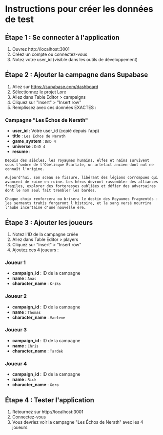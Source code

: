 # Instructions pour créer les données de test

## Étape 1 : Se connecter à l'application
1. Ouvrez http://localhost:3001
2. Créez un compte ou connectez-vous
3. Notez votre user_id (visible dans les outils de développement)

## Étape 2 : Ajouter la campagne dans Supabase
1. Allez sur https://supabase.com/dashboard
2. Sélectionnez le projet Lore
3. Allez dans Table Editor > campaigns
4. Cliquez sur "Insert" > "Insert row"
5. Remplissez avec ces données EXACTES :

### Campagne "Les Échos de Nerath"
- **user_id** : Votre user_id (copié depuis l'app)
- **title** : `Les Échos de Nerath`
- **game_system** : `DnD 4`
- **universe** : `DnD 4`
- **resume** : 
```
Depuis des siècles, les royaumes humains, elfes et nains survivent sous l'ombre de l'Obélisque Écarlate, un artefact ancien dont nul ne connaît l'origine.

Aujourd'hui, son sceau se fissure, libérant des légions corrompues qui avancent de ruine en ruine. Les héros devront rassembler des alliances fragiles, explorer des forteresses oubliées et défier des adversaires dont le nom seul fait trembler les bardes.

Chaque choix renforcera ou brisera le destin des Royaumes Fragmentés : les serments trahis forgeront l'histoire, et le sang versé nourrira l'aube incertaine d'une nouvelle ère.
```

## Étape 3 : Ajouter les joueurs
1. Notez l'ID de la campagne créée
2. Allez dans Table Editor > players
3. Cliquez sur "Insert" > "Insert row"
4. Ajoutez ces 4 joueurs :

### Joueur 1
- **campaign_id** : ID de la campagne
- **name** : `Anas`
- **character_name** : `Kriks`

### Joueur 2
- **campaign_id** : ID de la campagne
- **name** : `Thomas`
- **character_name** : `Vaelene`

### Joueur 3
- **campaign_id** : ID de la campagne
- **name** : `Chris`
- **character_name** : `Tardek`

### Joueur 4
- **campaign_id** : ID de la campagne
- **name** : `Rick`
- **character_name** : `Gora`

## Étape 4 : Tester l'application
1. Retournez sur http://localhost:3001
2. Connectez-vous
3. Vous devriez voir la campagne "Les Échos de Nerath" avec les 4 joueurs


